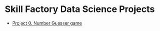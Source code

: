 # Skill Factory Data Science Projects

* [Project 0. Number Guesser game](https://github.com/KovrigoEvgeniy/sf_data_science/tree/main/Project_0)
